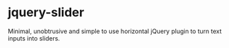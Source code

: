 jquery-slider
=============

Minimal, unobtrusive and simple to use horizontal jQuery plugin to turn text inputs into sliders.